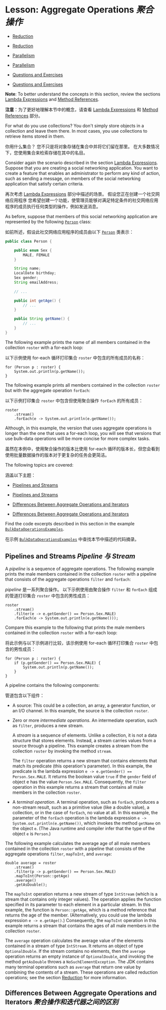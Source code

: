 # Lesson: Aggregate Operations _聚合操作_


* [Reduction](https://docs.oracle.com/javase/tutorial/collections/streams/reduction.html)

* [Reduction](./reduction.md)

* [Parallelism](https://docs.oracle.com/javase/tutorial/collections/streams/parallelism.html)

* [Parallelism](./parallelism.md)

* [Questions and Exercises](https://docs.oracle.com/javase/tutorial/collections/streams/QandE/questions.html)

* [Questions and Exercises](./QandE/questions.md)


**Note**: To better understand the concepts in this section, review the sections [Lambda Expressions](https://docs.oracle.com/javase/tutorial/java/javaOO/lambdaexpressions.html) and [Method References](https://docs.oracle.com/javase/tutorial/java/javaOO/methodreferences.html).


**注意**：为了更好地理解本节中的概念，请查看 [Lambda Expressions](./../../java/javaOO/lambdaexpressions.md) 和 [Method References](./../../java/javaOO/methodreferences.md) 部分。


For what do you use collections? 
You don't simply store objects in a collection and leave them there. 
In most cases, you use collections to retrieve items stored in them.


你用什么集合？
您不只是将对象存储在集合中并将它们留在那里。
在大多数情况下，您使用集合来检索存储在其中的名目。


Consider again the scenario described in the section [Lambda Expressions](https://docs.oracle.com/javase/tutorial/java/javaOO/lambdaexpressions.html). 
Suppose that you are creating a social networking application. 
You want to create a feature that enables an administrator to perform any kind of action, such as sending a message, on members of the social networking application that satisfy certain criteria.


再次考虑 [Lambda Expressions](./../../java/javaOO/lambdaexpressions.md) 部分中描述的场景。
假设您正在创建一个社交网络应用程序
您希望创建一个功能，使管理员能够对满足特定条件的社交网络应用程序的成员执行任何类型的操作，例如发送消息。


As before, suppose that members of this social networking application are represented by the following [`Person`](https://docs.oracle.com/javase/tutorial/collections/streams/examples/Person.java) class:


如前所述，假设此社交网络应用程序的成员由以下 [`Person`](./examples/Person.java) 类表示：


```java
public class Person {

    public enum Sex {
        MALE, FEMALE
    }

    String name;
    LocalDate birthday;
    Sex gender;
    String emailAddress;
    
    // ...

    public int getAge() {
        // ...
    }

    public String getName() {
        // ...
    }
}
```


The following example prints the name of all members contained in the collection `roster` with a for-each loop:


以下示例使用 for-each 循环打印集合 `roster` 中包含的所有成员的名称：


```text
for (Person p : roster) {
    System.out.println(p.getName());
}
```


The following example prints all members contained in the collection `roster` but with the aggregate operation `forEach`:


以下示例打印集合 `roster` 中包含但使用聚合操作 `forEach` 的所有成员：


```text
roster
    .stream()
    .forEach(e -> System.out.println(e.getName());
```


Although, in this example, the version that uses aggregate operations is longer than the one that uses a for-each loop, you will see that versions that use bulk-data operations will be more concise for more complex tasks.


虽然在本例中，使用聚合操作的版本比使用 for-each 循环的版本长，但您会看到使用批量数据操作的版本对于更复杂的任务会更简洁。


The following topics are covered:


涵盖以下主题：


* [Pipelines and Streams](https://docs.oracle.com/javase/tutorial/collections/streams/index.html#pipelines)

* [Pipelines and Streams](./index.md#pipelines-and-streams-_pipeline--stream_)

* [Differences Between Aggregate Operations and Iterators](https://docs.oracle.com/javase/tutorial/collections/streams/index.html#differences)

* [Differences Between Aggregate Operations and Iterators](./index.md#differences-between-aggregate-operations-and-iterators-__)


Find the code excerpts described in this section in the example [`BulkDataOperationsExamples`](https://docs.oracle.com/javase/tutorial/collections/streams/examples/BulkDataOperationsExamples.java).


在示例 [`BulkDataOperationsExamples`](./examples/BulkDataOperationsExamples.java) 中查找本节中描述的代码摘录。


## Pipelines and Streams _Pipeline 与 Stream_


A _pipeline_ is a sequence of aggregate operations. 
The following example prints the male members contained in the collection `roster` with a pipeline that consists of the aggregate operations `filter` and `forEach`:


_pipeline_ 是一系列聚合操作。
以下示例使用由聚合操作 `filter` 和 `forEach` 组成的管道打印集合 `roster` 中包含的男性成员：


```text
roster
    .stream()
    .filter(e -> e.getGender() == Person.Sex.MALE)
    .forEach(e -> System.out.println(e.getName()));
```


Compare this example to the following that prints the male members contained in the collection `roster` with a for-each loop:


将此示例与以下示例进行比较，该示例使用 for-each 循环打印集合 `roster` 中包含的男性成员：


```text
for (Person p : roster) {
    if (p.getGender() == Person.Sex.MALE) {
        System.out.println(p.getName());
    }
}
```


A pipeline contains the following components:


管道包含以下组件：


* A source: This could be a collection, an array, a generator function, or an I/O channel. 
  In this example, the source is the collection `roster`.

* Zero or more _intermediate operations_. 
  An intermediate operation, such as `filter`, produces a new stream.

  A _stream_ is a sequence of elements. 
  Unlike a collection, it is not a data structure that stores elements. 
  Instead, a stream carries values from a source through a pipeline. 
  This example creates a stream from the collection `roster` by invoking the method `stream`.

  The `filter` operation returns a new stream that contains elements that match its predicate (this operation's parameter). 
  In this example, the predicate is the lambda expression `e -> e.getGender() == Person.Sex.MALE`. 
  It returns the boolean value `true` if the `gender` field of object e has the value `Person.Sex.MALE`. 
  Consequently, the `filter` operation in this example returns a stream that contains all male members in the collection `roster`.

* A _terminal operation_. 
  A terminal operation, such as `forEach`, produces a non-stream result, such as a primitive value (like a double value), a collection, or in the case of `forEach`, no value at all. 
  In this example, the parameter of the `forEach` operation is the lambda expression `e -> System.out.println(e.getName())`, which invokes the method `getName` on the object `e`. 
  (The Java runtime and compiler infer that the type of the object `e` is `Person`.)


The following example calculates the average age of all male members contained in the collection `roster` with a pipeline that consists of the aggregate operations `filter`, `mapToInt`, and `average`:


```text
double average = roster
    .stream()
    .filter(p -> p.getGender() == Person.Sex.MALE)
    .mapToInt(Person::getAge)
    .average()
    .getAsDouble();
```


The `mapToInt` operation returns a new stream of type `IntStream` (which is a stream that contains only integer values). 
The operation applies the function specified in its parameter to each element in a particular stream. 
In this example, the function is `Person::getAge`, which is a method reference that returns the age of the member. 
(Alternatively, you could use the lambda expression `e -> e.getAge()`.) 
Consequently, the `mapToInt` operation in this example returns a stream that contains the ages of all male members in the collection `roster`.


The `average` operation calculates the average value of the elements contained in a stream of type `IntStream`. 
It returns an object of type `OptionalDouble`. 
If the stream contains no elements, then the `average` operation returns an empty instance of `OptionalDouble`, and invoking the method `getAsDouble` throws a `NoSuchElementException`. 
The JDK contains many terminal operations such as `average` that return one value by combining the contents of a stream. 
These operations are called reduction operations; see the section [Reduction]() for more information.


## Differences Between Aggregate Operations and Iterators _聚合操作和迭代器之间的区别_